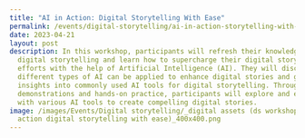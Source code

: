 ```yaml
---
title: "AI in Action: Digital Storytelling With Ease"
permalink: /events/digital-storytelling/ai-in-action-storytelling-with-ease/
date: 2023-04-21
layout: post
description: In this workshop, participants will refresh their knowledge on
  digital storytelling and learn how to supercharge their digital storytelling
  efforts with the help of Artificial Intelligence (AI). They will discover how
  different types of AI can be applied to enhance digital stories and gain
  insights into commonly used AI tools for digital storytelling. Through live
  demonstrations and hands-on practice, participants will explore and experiment
  with various AI tools to create compelling digital stories.
image: /images/Events/Digital storytelling/_digital assets (ds workshop - ai in
  action digital storytelling with ease)_400x400.png
---
```

